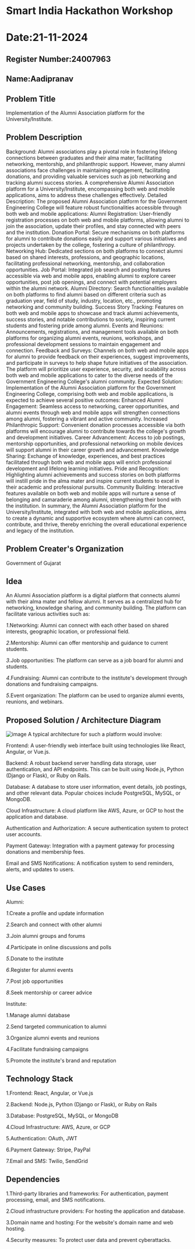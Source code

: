 # Smart India Hackathon Workshop
# Date:21-11-2024
## Register Number:24007963
## Name:Aadipranav 
## Problem Title
Implementation of the Alumni Association platform for the University/Institute.
## Problem Description
Background: Alumni associations play a pivotal role in fostering lifelong connections between graduates and their alma mater, facilitating networking, mentorship, and philanthropic support. However, many alumni associations face challenges in maintaining engagement, facilitating donations, and providing valuable services such as job networking and tracking alumni success stories. A comprehensive Alumni Association platform for a University/Institute, encompassing both web and mobile applications, aims to address these challenges effectively. Detailed Description: The proposed Alumni Association platform for the Government Engineering College will feature robust functionalities accessible through both web and mobile applications: Alumni Registration: User-friendly registration processes on both web and mobile platforms, allowing alumni to join the association, update their profiles, and stay connected with peers and the institution. Donation Portal: Secure mechanisms on both platforms for alumni to contribute donations easily and support various initiatives and projects undertaken by the college, fostering a culture of philanthropy. Networking Hub: Dedicated sections on both platforms to connect alumni based on shared interests, professions, and geographic locations, facilitating professional networking, mentorship, and collaboration opportunities. Job Portal: Integrated job search and posting features accessible via web and mobile apps, enabling alumni to explore career opportunities, post job openings, and connect with potential employers within the alumni network. Alumni Directory: Search functionalities available on both platforms to find alumni based on different criteria such as graduation year, field of study, industry, location, etc., promoting networking and community building. Success Story Tracking: Features on both web and mobile apps to showcase and track alumni achievements, success stories, and notable contributions to society, inspiring current students and fostering pride among alumni. Events and Reunions: Announcements, registrations, and management tools available on both platforms for organizing alumni events, reunions, workshops, and professional development sessions to maintain engagement and connection. Feedback and Surveys: Channels on both web and mobile apps for alumni to provide feedback on their experiences, suggest improvements, and participate in surveys to help shape future initiatives of the association. The platform will prioritize user experience, security, and scalability across both web and mobile applications to cater to the diverse needs of the Government Engineering College's alumni community. Expected Solution: Implementation of the Alumni Association platform for the Government Engineering College, comprising both web and mobile applications, is expected to achieve several positive outcomes: Enhanced Alumni Engagement: Seamless access to networking, career opportunities, and alumni events through web and mobile apps will strengthen connections among alumni, fostering a vibrant and active community. Increased Philanthropic Support: Convenient donation processes accessible via both platforms will encourage alumni to contribute towards the college's growth and development initiatives. Career Advancement: Access to job postings, mentorship opportunities, and professional networking on mobile devices will support alumni in their career growth and advancement. Knowledge Sharing: Exchange of knowledge, experiences, and best practices facilitated through both web and mobile apps will enrich professional development and lifelong learning initiatives. Pride and Recognition: Highlighting alumni achievements and success stories on both platforms will instill pride in the alma mater and inspire current students to excel in their academic and professional pursuits. Community Building: Interactive features available on both web and mobile apps will nurture a sense of belonging and camaraderie among alumni, strengthening their bond with the institution. In summary, the Alumni Association platform for the University/Institute, integrated with both web and mobile applications, aims to create a dynamic and supportive ecosystem where alumni can connect, contribute, and thrive, thereby enriching the overall educational experience and legacy of the institution.
## Problem Creater's Organization
Government of Gujarat

## Idea
An Alumni Association platform is a digital platform that connects alumni with their alma mater and fellow alumni. It serves as a centralized hub for networking, knowledge sharing, and community building. The platform can facilitate various activities such as:

*1*.Networking: Alumni can connect with each other based on shared interests, geographic location, or professional field.

*2*.Mentorship: Alumni can offer mentorship and guidance to current students.

*3*.Job opportunities: The platform can serve as a job board for alumni and students.

*4*.Fundraising: Alumni can contribute to the institute's development through donations and fundraising campaigns.

*5*.Event organization: The platform can be used to organize alumni events, reunions, and webinars.

## Proposed Solution / Architecture Diagram

![image](https://github.com/user-attachments/assets/a2c360d1-2b2e-471b-b1fc-378f1ad0fb0e)
A typical architecture for such a platform would involve:

Frontend: A user-friendly web interface built using technologies like React, Angular, or Vue.js.

Backend: A robust backend server handling data storage, user authentication, and API endpoints. This can be built using Node.js, Python (Django or Flask), or Ruby on Rails.

Database: A database to store user information, event details, job postings, and other relevant data. Popular choices include PostgreSQL, MySQL, or MongoDB.

Cloud Infrastructure: A cloud platform like AWS, Azure, or GCP to host the application and database.

Authentication and Authorization: A secure authentication system to protect user accounts.

Payment Gateway: Integration with a payment gateway for processing donations and membership fees.

Email and SMS Notifications: A notification system to send reminders, alerts, and updates to users.

## Use Cases

Alumni:

*1*.Create a profile and update information

*2*.Search and connect with other alumni

*3*.Join alumni groups and forums

*4*.Participate in online discussions and polls

*5*.Donate to the institute

*6*.Register for alumni events

*7*.Post job opportunities

*8*.Seek mentorship or career advice

Institute:

1.Manage alumni database

2.Send targeted communication to alumni

3.Organize alumni events and reunions

4.Facilitate fundraising campaigns

5.Promote the institute's brand and reputation

## Technology Stack

1.Frontend: React, Angular, or Vue.js

2.Backend: Node.js, Python (Django or Flask), or Ruby on Rails

3.Database: PostgreSQL, MySQL, or MongoDB

4.Cloud Infrastructure: AWS, Azure, or GCP

5.Authentication: OAuth, JWT

6.Payment Gateway: Stripe, PayPal

7.Email and SMS: Twilio, SendGrid

## Dependencies

1.Third-party libraries and frameworks: For authentication, payment processing, email, and SMS notifications.

2.Cloud infrastructure providers: For hosting the application and database.

3.Domain name and hosting: For the website's domain name and web hosting.

4.Security measures: To protect user data and prevent cyberattacks.
